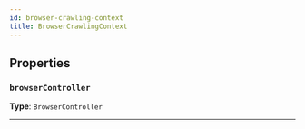 ```yaml
---
id: browser-crawling-context
title: BrowserCrawlingContext
---
```


<a name="browsercrawlingcontext"></a>

## Properties

### `browserController`

**Type**: `BrowserController`

---
